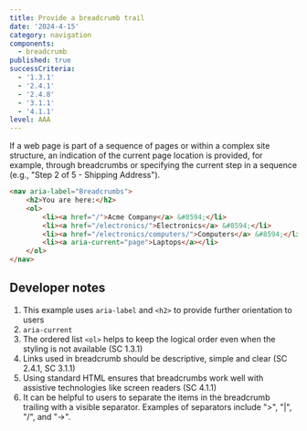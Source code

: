 ```yaml
---
title: Provide a breadcrumb trail
date: '2024-4-15'
category: navigation
components:
  - breadcrumb
published: true
successCriteria:
  - '1.3.1'
  - '2.4.1'
  - '2.4.8'
  - '3.1.1'
  - '4.1.1'
level: AAA
---
```


If a web page is part of a sequence of pages or within a complex site structure, an indication of the current page location is provided, for example, through breadcrumbs or specifying the current step in a sequence (e.g., "Step 2 of 5 - Shipping Address").

```html
<nav aria-label="Breadcrumbs">
	<h2>You are here:</h2>
	<ol>
		<li><a href="/">Acme Company</a> &#8594;</li>
		<li><a href="/electronics/">Electronics</a> &#8594;</li>
		<li><a href="/electronics/computers/">Computers</a> &#8594;</li>
		<li><a aria-current="page">Laptops</a></li>
	</ol>
</nav>
```

## Developer notes

1. This example uses `aria-label` and `<h2>` to provide further orientation to users
2. `aria-current`
3. The ordered list `<ol>` helps to keep the logical order even when the styling is not available (SC 1.3.1)
4. Links used in breadcrumb should be descriptive, simple and clear (SC 2.4.1, SC 3.1.1)
5. Using standard HTML ensures that breadcrumbs work well with assistive technologies like screen readers (SC 4.1.1)
6. It can be helpful to users to separate the items in the breadcrumb trailing with a visible separator. Examples of separators include ">", "|", "/", and "→".
